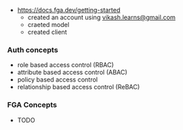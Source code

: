 - https://docs.fga.dev/getting-started
  - created an account using vikash.learns@gmail.com
  - craeted model
  - created client 
  
### Auth concepts
- role based access control (RBAC)
- attribute based access control (ABAC)
- policy based access control 
- relationship based access control (ReBAC)

### FGA Concepts 
- TODO 